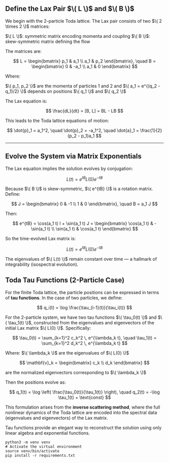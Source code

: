 
## Define the Lax Pair $\( L \)$ and $\( B \)$

We begin with the 2-particle Toda lattice. The Lax pair consists of two $\( 2 \times 2 \)$ matrices:

$\( L \)$: symmetric matrix encoding momenta and coupling
$\( B \)$: skew-symmetric matrix defining the flow

The matrices are:

$$
L = \begin{bmatrix}
p_1 & a_1 \\
a_1 & p_2
\end{bmatrix},
\quad
B = \begin{bmatrix}
0 & -a_1 \\
a_1 & 0
\end{bmatrix}
$$

Where:

$\( p_1, p_2 \)$ are the momenta of particles 1 and 2 and
$\( a_1 = e^{(q_2 - q_1)/2} \)$ depends on positions $\( q_1 \)$ and $\( q_2 \)$

The Lax equation is:

$$
\frac{dL}{dt} = [B, L] = BL - LB
$$

This leads to the Toda lattice equations of motion:

$$
\dot{p}_1 = a_1^2, \quad \dot{p}_2 = -a_1^2, \quad \dot{a}_1 = \frac{1}{2}(p_2 - p_1)a_1
$$

---

## Evolve the System via Matrix Exponentials

The Lax equation implies the solution evolves by conjugation:

$$
L(t) = e^{tB} L(0) e^{-tB}
$$

Because $\( B \)$ is skew-symmetric, $\( e^{tB} \)$ is a rotation matrix. Define:

$$
J = \begin{bmatrix} 0 & -1 \\ 1 & 0 \end{bmatrix}, \quad B = a_1 J
$$

Then:

$$
e^{tB} = \cos(a_1 t) I + \sin(a_1 t) J
= \begin{bmatrix}
\cos(a_1 t) & -\sin(a_1 t) \\
\sin(a_1 t) & \cos(a_1 t)
\end{bmatrix}
$$

So the time-evolved Lax matrix is:

$$
L(t) = e^{tB} L(0) e^{-tB}
$$

The eigenvalues of $\( L(t) \)$ remain constant over time — a hallmark of integrability (isospectral evolution).


## Toda Tau Functions (2-Particle Case)

For the finite Toda lattice, the particle positions can be expressed in terms of **tau functions**. In the case of two particles, we define:

$$
q_i(t) = \log \frac{\tau_{i-1}(t)}{\tau_i(t)}
$$

For the 2-particle system, we have two tau functions $\( \tau_0(t) \)$ and $\( \tau_1(t) \)$, constructed from the eigenvalues and eigenvectors of the initial Lax matrix $\( L(0) \)$. Specifically:

$$
\tau_0(t) = \sum_{k=1}^2 c_k^2 \, e^{\lambda_k t}, \quad
\tau_1(t) = \sum_{k=1}^2 d_k^2 \, e^{\lambda_k t}
$$

Where:
$\( \lambda_k \)$ are the eigenvalues of $\( L(0) \)$

$$
\mathbf{v}_k =
\begin{bmatrix} c_k \\ d_k \end{bmatrix}
$$ 

are the normalized eigenvectors corresponding to $\( \lambda_k \)$

Then the positions evolve as:

$$
q_1(t) = \log \left( \frac{\tau_0(t)}{\tau_1(t)} \right), \quad
q_2(t) = -\log \tau_1(t) + \text{const}
$$

This formulation arises from the **inverse scattering method**, where the full nonlinear dynamics of the Toda lattice are encoded into the spectral data (eigenvalues and eigenvectors) of the Lax matrix.

Tau functions provide an elegant way to reconstruct the solution using only linear algebra and exponential functions.


```
python3 -m venv venv
# Activate the virtual environment
source venv/bin/activate
pip install -r requirements.txt
```
